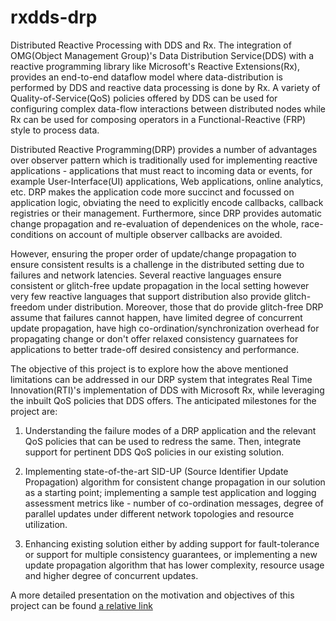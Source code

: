 # rxdds-drp
Distributed Reactive Processing with DDS and Rx.
The integration of OMG(Object Management Group)'s Data Distribution Service(DDS) with a reactive programming library like Microsoft's Reactive Extensions(Rx), provides an end-to-end dataflow model where data-distribution is performed by DDS and reactive data processing is done by Rx. A variety of Quality-of-Service(QoS) policies offered by DDS can be used for configuring complex data-flow interactions between distributed nodes while Rx can be used for composing operators in a Functional-Reactive (FRP) style to process data. 

Distributed Reactive Programming(DRP) provides a number of advantages over observer pattern which is traditionally used for implementing reactive applications - applications that must react to incoming data or events, for example User-Interface(UI) applications, Web applications, online analytics, etc. DRP makes the application code more succinct and focussed on application logic, obviating the need to explicitly encode callbacks, callback registries or their management. Furthermore, since DRP provides automatic change propagation and re-evaluation of dependenices on the whole, race-conditions on account of multiple observer callbacks are avoided. 

However, ensuring the proper order of update/change propagation to ensure consistent results is a challenge in the distributed setting due to failures and network latencies. Several reactive languages ensure consistent or glitch-free update propagation in the local setting however very few reactive languages that support distribution also provide glitch-freedom under distribution. 
Moreover, those that do provide glitch-free DRP assume that failures cannot happen, have limited degree of concurrent update propagation, have high co-ordination/synchronization overhead for propagating change or don't offer relaxed consistency guarnatees for applications to better trade-off desired consistency and performance. 

The objective of this project is to explore how the above mentioned limitations can be addressed in our DRP system that integrates Real Time Innovation(RTI)'s implementation of DDS with Microsoft Rx, while leveraging the inbuilt QoS policies that DDS offers. The anticipated milestones for the project are: 

1) Understanding the failure modes of a DRP application and the relevant QoS policies that can be used to redress the same. Then, integrate support for pertinent DDS QoS policies in our existing solution. 

2) Implementing state-of-the-art SID-UP (Source Identifier Update Propagation) algorithm for consistent change propagation in our solution as a starting point; implementing a sample test application and logging assessment metrics like - number of co-ordination messages, degree of parallel updates under different network topologies and resource utilization. 

3) Enhancing existing solution either by adding support for fault-tolerance or support for multiple consistency guarantees, or implementing a new update propagation algorithm that has lower complexity, resource usage and higher degree of concurrent updates. 

A more detailed presentation on the motivation and objectives of this project can be found [a relative link](rxdds-drp.pptx) 


